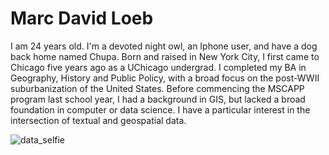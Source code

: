 # Marc David Loeb

I am 24 years old. I'm a devoted night owl, an Iphone user, and have a dog back home named Chupa. Born and raised in New York City, I first came to Chicago five years ago as a UChicago undergrad. I completed my BA in Geography, History and Public Policy, with a broad focus on the post-WWII suburbanization of the United States. Before commencing the MSCAPP program last school year, I had a background in GIS, but lacked a broad foundation in computer or data science. I have a particular interest in the intersection of textual and geospatial data.

![data_selfie](https://user-images.githubusercontent.com/89951974/193495464-05f51a51-c212-4e8e-ab11-02741729da35.jpg)

